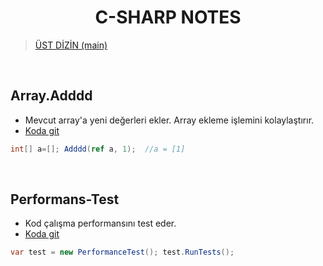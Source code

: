 <h1 align="center" id="c-sharp-notes"> C-SHARP NOTES </h1>

> [ÜST DİZİN  (main) ](../README.md)

<br>



## Array.Adddd

* Mevcut array'a yeni değerleri ekler. Array ekleme işlemini kolaylaştırır. 
* [Koda git](Array.Addd.cs)

``` cs
int[] a=[]; Adddd(ref a, 1);  //a = [1]
```

<br>

## Performans-Test

* Kod çalışma performansını test eder.
* [Koda git](Performans-Test-Class.cs)

``` cs
var test = new PerformanceTest(); test.RunTests();
```
